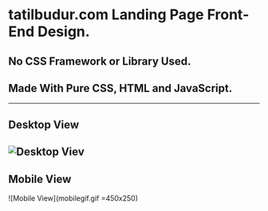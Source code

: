 
# tatilbudur.com Landing Page Front-End Design.

## No CSS Framework or Library Used. 
## Made With Pure CSS, HTML and JavaScript.
---

Desktop View
---
![Desktop Viev](desktopgif.gif)
---
Mobile View
---
![Mobile View](mobilegif.gif =450x250) 